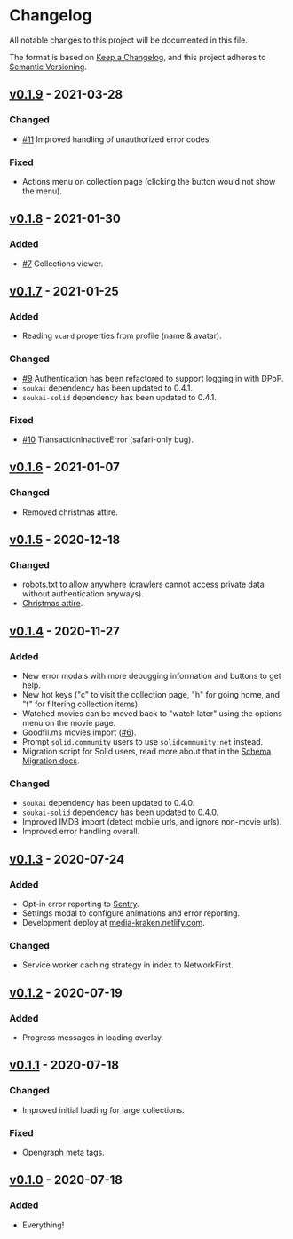 # Changelog

All notable changes to this project will be documented in this file.

The format is based on [Keep a Changelog](https://keepachangelog.com/en/1.0.0/), and this project adheres to [Semantic Versioning](https://semver.org/spec/v2.0.0.html).

## [v0.1.9](https://github.com/NoelDeMartin/media-kraken/releases/tag/v0.1.9) - 2021-03-28

### Changed

- [#11](https://github.com/NoelDeMartin/media-kraken/issues/11) Improved handling of unauthorized error codes.

### Fixed

- Actions menu on collection page (clicking the button would not show the menu).

## [v0.1.8](https://github.com/NoelDeMartin/media-kraken/releases/tag/v0.1.8) - 2021-01-30

### Added

- [#7](https://github.com/NoelDeMartin/media-kraken/issues/7) Collections viewer.

## [v0.1.7](https://github.com/NoelDeMartin/media-kraken/releases/tag/v0.1.7) - 2021-01-25

### Added

- Reading `vcard` properties from profile (name & avatar).

### Changed

- [#9](https://github.com/NoelDeMartin/media-kraken/issues/9) Authentication has been refactored to support logging in with DPoP.
- `soukai` dependency has been updated to 0.4.1.
- `soukai-solid` dependency has been updated to 0.4.1.

### Fixed

- [#10](https://github.com/NoelDeMartin/media-kraken/issues/10) TransactionInactiveError (safari-only bug).

## [v0.1.6](https://github.com/NoelDeMartin/media-kraken/releases/tag/v0.1.6) - 2021-01-07

### Changed

- Removed christmas attire.

## [v0.1.5](https://github.com/NoelDeMartin/media-kraken/releases/tag/v0.1.5) - 2020-12-18

### Changed

- [robots.txt](https://github.com/NoelDeMartin/media-kraken/tree/v0.1.5/public/robots.txt) to allow anywhere (crawlers cannot access private data without authentication anyways).
- [Christmas attire](https://github.com/NoelDeMartin/media-kraken/tree/v0.1.5/src/assets/icons/media-kraken.svg).

## [v0.1.4](https://github.com/NoelDeMartin/media-kraken/releases/tag/v0.1.4) - 2020-11-27

### Added

- New error modals with more debugging information and buttons to get help.
- New hot keys ("c" to visit the collection page, "h" for going home, and "f" for filtering collection items).
- Watched movies can be moved back to "watch later" using the options menu on the movie page.
- Goodfil.ms movies import ([#6](https://github.com/NoelDeMartin/media-kraken/issues/6)).
- Prompt `solid.community` users to use `solidcommunity.net` instead.
- Migration script for Solid users, read more about that in the [Schema Migration docs](https://github.com/NoelDeMartin/media-kraken/tree/v0.1.4/docs/schema-migration.md).

### Changed

- `soukai` dependency has been updated to 0.4.0.
- `soukai-solid` dependency has been updated to 0.4.0.
- Improved IMDB import (detect mobile urls, and ignore non-movie urls).
- Improved error handling overall.

## [v0.1.3](https://github.com/NoelDeMartin/media-kraken/releases/tag/v0.1.3) - 2020-07-24

### Added

- Opt-in error reporting to [Sentry](https://sentry.io/).
- Settings modal to configure animations and error reporting.
- Development deploy at [media-kraken.netlify.com](https://media-kraken.netlify.com).

### Changed

- Service worker caching strategy in index to NetworkFirst.

## [v0.1.2](https://github.com/NoelDeMartin/media-kraken/releases/tag/v0.1.2) - 2020-07-19

### Added

- Progress messages in loading overlay.

## [v0.1.1](https://github.com/NoelDeMartin/media-kraken/releases/tag/v0.1.1) - 2020-07-18

### Changed

- Improved initial loading for large collections.

### Fixed

- Opengraph meta tags.

## [v0.1.0](https://github.com/NoelDeMartin/media-kraken/releases/tag/v0.1.0) - 2020-07-18

### Added

- Everything!
